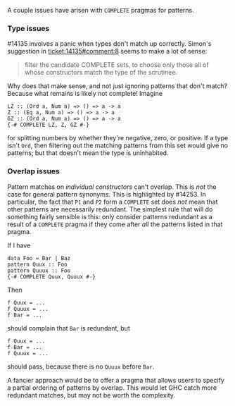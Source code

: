 
A couple issues have arisen with `COMPLETE` pragmas for patterns.

### Type issues

#14135 involves a panic when types don't match up correctly. Simon's suggestion in
[ticket:14135\#comment:8](https://gitlab.haskell.org/ghc/ghc/issues/14135) seems to make a lot of sense:


>
>
> filter the candidate COMPLETE sets, to choose only those all of whose
> constructors match the type of the scrutinee.
>
>


Why does that make sense, and not just ignoring patterns that don't match? Because
what remains is likely not complete! Imagine


```
LZ :: (Ord a, Num a) => () => a -> a
Z :: (Eq a, Num a) => () => a -> a
GZ :: (Ord a, Num a) => () => a -> a
{-# COMPLETE LZ, Z, GZ #-}
```


for splitting numbers by whether they're negative, zero, or positive.
If a type isn't `Ord`, then filtering out the matching patterns from
this set would give no patterns; but that doesn't mean the type is
uninhabited.

### Overlap issues


Pattern matches on *individual constructors* can't overlap. This is *not* the
case for general pattern synonyms. This is highlighted by #14253. In particular, the
fact that `P1` and `P2` form a `COMPLETE` set does *not* mean that other patterns
are necessarily redundant. The simplest rule that will do something fairly sensible
is this: only consider patterns redundant as a result of a `COMPLETE` pragma if they
come after *all* the patterns listed in that pragma.



If I have


```
data Foo = Bar | Baz
pattern Quux :: Foo
pattern Quuux :: Foo
{-# COMPLETE Quux, Quuux #-}
```


Then


```
f Quux = ...
f Quuux = ...
f Bar = ...
```


should complain that `Bar` is redundant, but


```
f Quux = ...
f Bar = ...
f Quuux = ...
```


should pass, because there is no `Quuux` before `Bar`.


A fancier approach would be to offer a pragma that allows users to specify
a partial ordering of patterns by overlap. This would let GHC catch more
redundant matches, but may not be worth the complexity.

